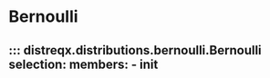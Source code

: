 # Bernoulli

::: distreqx.distributions.bernoulli.Bernoulli
    selection:
        members:
            - __init__
---